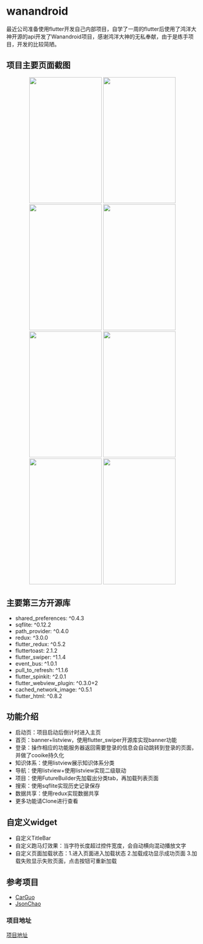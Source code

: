 # wanandroid

最近公司准备使用flutter开发自己内部项目，自学了一周的flutter后使用了鸿洋大神开源的api开发了Wanandroid项目，感谢鸿洋大神的无私奉献，由于是练手项目，开发的比较简陋。

## 项目主要页面截图

<div align="center">
<img src="https://github.com/zhangyujiu/wanandroid/blob/master/Screenshot_1545373520.png" height="330" width="190" >

<img src="https://github.com/zhangyujiu/wanandroid/blob/master/Screenshot_1545373559.png" height="330" width="190" >

<img src="https://github.com/zhangyujiu/wanandroid/blob/master/Screenshot_1545373569.png" height="330" width="190" >

<img src="https://github.com/zhangyujiu/wanandroid/blob/master/Screenshot_1545373583.png" height="330" width="190" >

<img src="https://github.com/zhangyujiu/wanandroid/blob/master/Screenshot_1545373624.png" height="330" width="190" >

<img src="https://github.com/zhangyujiu/wanandroid/blob/master/Screenshot_1545373632.png" height="330" width="190" >

<img src="https://github.com/zhangyujiu/wanandroid/blob/master/Screenshot_1545373593.png" height="330" width="190" >

<img src="https://github.com/zhangyujiu/wanandroid/blob/master/Screenshot_1546844980.png" height="330" width="190" >

</div>

## 主要第三方开源库

- shared_preferences: ^0.4.3
- sqflite: ^0.12.2
- path_provider: ^0.4.0
- redux: ^3.0.0
- flutter_redux: ^0.5.2
- fluttertoast: 2.1.2
- flutter_swiper: ^1.1.4
- event_bus: ^1.0.1
- pull_to_refresh: ^1.1.6
- flutter_spinkit: ^2.0.1
- flutter_webview_plugin: ^0.3.0+2
- cached_network_image: ^0.5.1
- flutter_html: ^0.8.2

##  功能介绍
- 启动页：项目启动后倒计时进入主页
- 首页：banner+listview，使用flutter_swiper开源库实现banner功能
- 登录：操作相应的功能服务器返回需要登录的信息会自动跳转到登录的页面，并做了cooike持久化
- 知识体系：使用listview展示知识体系分类
- 导航：使用listview+使用listview实现二级联动
- 项目：使用FutureBuilder先加载出分类tab，再加载列表页面
- 搜索：使用sqflite实现历史记录保存
- 数据共享：使用redux实现数据共享
- 更多功能请Clone进行查看

## 自定义widget
- 自定义TitleBar
- 自定义跑马灯效果：当字符长度超过控件宽度，会自动横向混动播放文字
- 自定义页面加载状态：1.进入页面进入加载状态 2.加载成功显示成功页面 3.加载失败显示失败页面，点击按钮可重新加载

## 参考项目
-  [CarGuo](https://github.com/CarGuo/GSYGithubAppFlutter)
- [JsonChao](https://github.com/JsonChao/Awesome-WanAndroid)
### 项目地址

[项目地址](https://github.com/zhangyujiu/wanandroid)